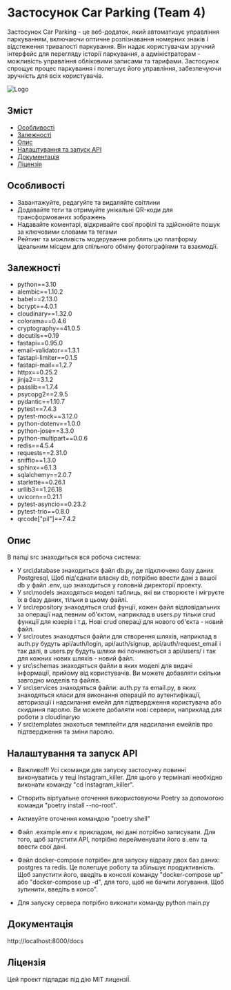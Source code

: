 # Застосунок Car Parking  (Team 4)


Застосунок Car Parking - це веб-додаток, який автоматизує управління паркуванням, включаючи оптичне розпізнавання номерних знаків і відстеження тривалості паркування. Він надає користувачам зручний інтерфейс для перегляду історії паркування, а адміністраторам - можливість управління обліковими записами та тарифами. Застосунок спрощує процес паркування і полегшує його управління, забезпечуючи зручність для всіх користувачів.



![Logo](https://drive.google.com/file/d/1Uoo6iezQR4HW6AsYs3QlIG604aL-eOXu/view?usp=sharing)



## Зміст
- [Особливості](#особливості)
- [Залежності](#залежності)
- [Опис](#опис)
- [Налаштування та запуск API](#налаштування_та_запуск_API)
- [Документація](#документація)
- [Ліцензія](#ліцензія)

## Особливості
- Завантажуйте, редагуйте та видаляйте світлини
- Додавайте теги та отримуйте унікальні QR-коди для трансформованих зображень
- Надавайте коментарі, відкривайте свої профілі та здійснюйте пошук за ключовими словами та тегами
- Рейтинг та можливість модерування роблять цю платформу ідеальним місцем для спільного обміну фотографіями та взаємодії.

## Залежності
  * python==3.10
  * alembic==1.10.2
  * babel==2.13.0
  * bcrypt==4.0.1
  * cloudinary==1.32.0
  * colorama==0.4.6
  * cryptography==41.0.5
  * docutils==0.19
  * fastapi==0.95.0
  * email-validator==1.3.1
  * fastapi-limiter==0.1.5
  * fastapi-mail==1.2.7
  * httpx==0.25.2
  * jinja2==3.1.2
  * passlib==1.7.4
  * psycopg2==2.9.5
  * pydantic==1.10.7
  * pytest==7.4.3
  * pytest-mock==3.12.0
  * python-dotenv==1.0.0
  * python-jose==3.3.0
  * python-multipart==0.0.6
  * redis==4.5.4
  * requests==2.31.0
  * sniffio==1.3.0
  * sphinx==6.1.3
  * sqlalchemy==2.0.7
  * starlette==0.26.1
  * urllib3==1.26.18
  * uvicorn==0.21.1
  * pytest-asyncio==0.23.2
  * pytest-trio==0.8.0
  * qrcode["pil"]==7.4.2

## Опис

В папці src знаходиться вся робоча система:
  -  У src\database знаходиться файл db.py, де підключено базу даних Postgresql, Щоб під'єднати власну db, потрібно ввести дані з вашої db у файл .env, що знаходиться у головній директорії проекту. 
  -  У src\models знаходяться моделі таблиць, які ви створюєте і мігруєте їх в базу даних, тільки в цьому файлі.
  -  У src\repository знаходяться crud фунції, кожен файл відповідальних за операції над певним об'єктом, наприклад в users.py тільки crud функції для юзерів і т.д. Нові crud операцї для нового об'єкта - новий файл.
  -  У src\routes знаходяться файли для створення шляхів, наприклад в auth.py будуть api/auth/login, api/auth/signup, api/auth/request_email і так далі, в users.py будуть шляхи які починаються з api/users/ і так для кожних нових шляхів - новий файл.
  -  у src\schemas знаходяться файли в яких моделі для видачі інформації, прийому від користувачів. Ви можете добавляти скільки завгодно моделів та файлів. 
  -  У src\services знаходяться файли: auth.py та email.py, в яких знаходяться класи для виконання операцій по аутентифікації, авторизації і надсилання емейл для підтвердження користувача або скидання паролю. Ви можете добаляти нові сервери, наприклад для роботи з cloudinaryю
  -  У src\templates знахоться темплейти для надсилання емейлів про підтвердження та зміни паролю.


## Налаштування та запуск API 
- Важливо!!! Усі скоманди для запуску застосунку повинні виконуватись у теці Instagram_killer. Для цього у терміналі необхідно виконати команду "cd Instagram_killer".

- Створить віртуальне оточення використовуючи Poetry за допомогою команди "poetry install --no-root".

- Активуйте оточення командою "poetry shell"

- Файл .example.env є прикладом, які дані потрібно записувати. Для того, щоб запустити API, потрібно перейменувати його в .env та ввести свої дані.

- Файл docker-compose потрібен для запуску відразу двох баз даних: postgres та redis. Це полегшує роботу та збільшує продуктивність. Щоб запустити  його, введіть в консолі команду "docker-compose up" або "docker-compose up -d", для того, щоб не бачити логування. Щоб зупинити, введіть в консо".

- Для запуску сервера потрібно виконати команду python main.py

## Документація

http://localhost:8000/docs

## Ліцензія

Цей проект підпадає під дію MIT лицензіЇ.
